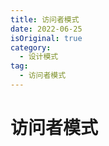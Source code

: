 ```yaml
---
title: 访问者模式
date: 2022-06-25
isOriginal: true
category:
  - 设计模式
tag:
  - 访问者模式
---
```


# 访问者模式

<!-- more -->